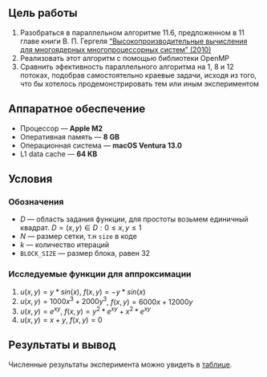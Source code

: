 ## Цель работы
1. Разобраться в параллельном алгоритме 11.6, предложенном в 11 главе книги В. П. Гергеля
   [“Высокопроизводительные вычисления для
   многоядерных многопроцессорных систем” (2010)](https://github.com/artjomjuferov/university/blob/master/Beljakova/Гергель%20В.П.%20Высокопроизводительные%20вычисления%20для%20многоядерных%20многопроцессорных%20систем%20(2010).pdf)
2. Реализовать этот алгоритм c помощью библиотеки OpenMP
2. Сравнить эфективность параллельного алгоритма
на 1, 8 и 12 потоках, подобрав самостоятельно краевые задачи, исходя из того, что бы хотелось продемонстрировать тем или иным экспериментом

## Аппаратное обеспечение
- Процессор — **Apple M2**
- Оперативная память — **8 GB**
- Операционная система — **macOS Ventura 13.0**
- L1 data cache — **64 KB**

## Условия
### Обозначения
- $D$ — область задания функции, для простоты возьмем единичный квадрат. $D ={( x, y) ∈ D : 0 ≤ x, y ≤ 1 }$
- $N$ — размер сетки, т.н `size` в коде
- $k$ — количество итераций
- `BLOCK_SIZE` — размер блока, равен 32
### Исследуемые функции для аппроксимации
1. $u(x, y) = y * sin(x)$, $f(x, y) = -y * sin (x)$
2. $u(x, y) = 1000x^3 + 2000y^3$, $f(x, y) = 6000x + 12000y$
3. $u(x, y) = e^{xy}$, $f(x, y) = y^2 * e^{xy} + x^2 * e^{xy}$
4. $u(x, y) = x + y$, $f(x, y) = 0$

## Результаты и вывод
Численные результаты эксперимента можно увидеть в [таблице](https://docs.google.com/spreadsheets/d/16Lk8SpY3h193Txz-zvt0MLYpKzV5tR5OnCibHUItRNs/edit?usp=sharing).
